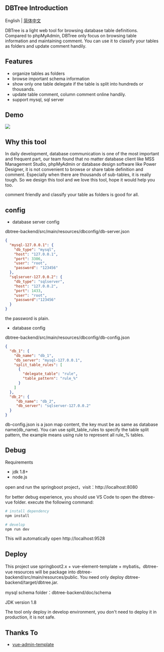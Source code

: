 ## DBTree Introduction

English | [简体中文](./README.md)

DBTree is a light web tool for browsing database table definitions. Compared to phpMyAdmin, DBTree only 
focus on browsing table information and maintaining comment. You can use it to classify your tables as folders and 
update comment handily.  

## Features

* organize tables as folders
* browse important schema information
* show only one table delegate if the table is split into hundreds or thousands.
* update table comment, column comment online handily.
* support mysql, sql server

## Demo

<img src="./dbtree_demo.gif" />

## Why this tool

In daily development, database communication is one of the most important and frequent part, our team found that no matter database 
client like MSS Management Studio, phpMyAdmin or database design software like Power Designer, it is not convenient to browse or share 
table definition and comment. Especially when there are thousands of sub-tables, it is really tough. So we design this tool and we 
love this tool, hope it would help you too. 

comment friendly and classify your table as folders is good for all.

## config

* database server config

dbtree-backend/src/main/resources/dbconfig/db-server.json
```json
{
  "mysql-127.0.0.1": {
    "db_type": "mysql",
    "host": "127.0.0.1",
    "port": 3306,
    "user": "root",
    "password": "123456"
  },
  "sqlserver-127.0.0.2": {
    "db_type": "sqlserver",
    "host": "127.0.0.2",
    "port": 1433,
    "user": "root",
    "password":"123456"
  }
}
```
the password is plain.

* database config

dbtree-backend/src/main/resources/dbconfig/db-config.json
```json
{
  "db_1": {
    "db_name": "db_1",
    "db_server": "mysql-127.0.0.1",
    "split_table_rules": [
      {
        "delegate_table": "rule",
        "table_pattern": "rule_%"
      }
    ]
  },
  "db_2": {
     "db_name": "db_2",
     "db_server": "sqlserver-127.0.0.2"
  }
}
```
db-config.json is a json map content, the key must be as same as database name(db_name). You can use split_table_rules to specify the 
table split pattern, the example means using rule to represent all rule_% tables.

## Debug

Requirements
* jdk 1.8+
* node.js

open and run the springboot project，visit：http://localhost:8080  

for better debug experience, you should use VS Code to open the dbtree-vue folder. execute the following command:

```bash
# install dependency
npm install

# develop
npm run dev
```

This will automatically open http://localhost:9528

## Deploy

This project use springboot2.x + vue-element-template + mybatis。dbtree-vue resources will be package into dbtree-backend/src/main/resources/public. 
You need only deploy dbtree-backend/target/dbtree.jar.  

mysql schema folder：dbtree-backend/doc/schema

JDK version 1.8

The tool only deploy in develop environment, you don't need to deploy it in production, it is not safe.

## Thanks To

- [vue-admin-template](https://github.com/PanJiaChen/vue-admin-template)


